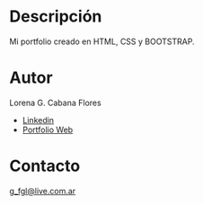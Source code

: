 # Descripción
Mi portfolio creado en HTML, CSS y BOOTSTRAP. 

# Autor
Lorena G. Cabana Flores

* [Linkedin](https://www.linkedin.com/in/loregcf/)
* [Portfolio Web]()

# Contacto
g_fgl@live.com.ar
